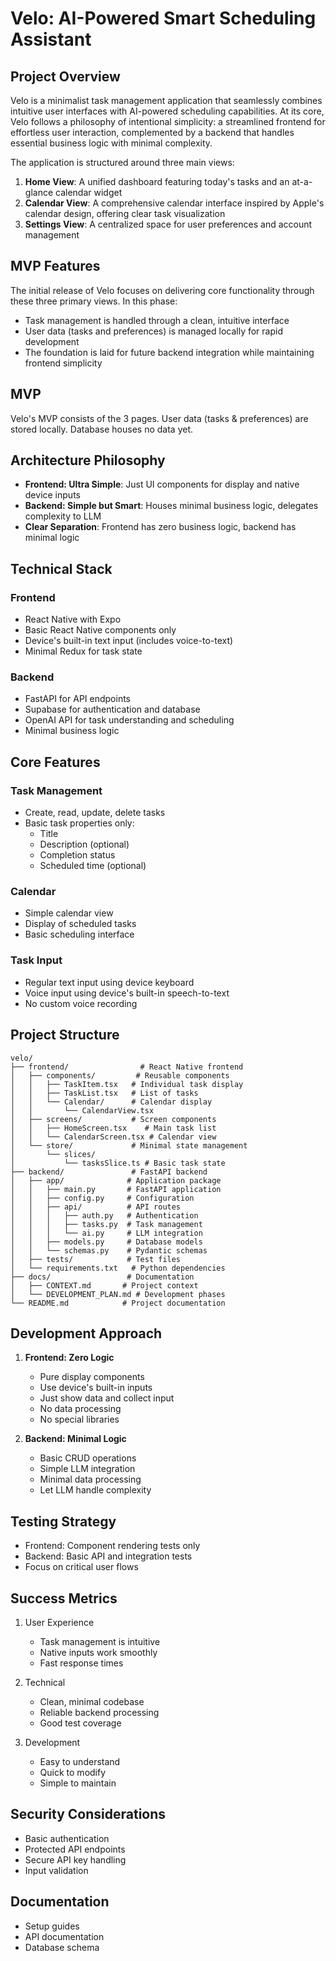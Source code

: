 # Velo: AI-Powered Smart Scheduling Assistant

## Project Overview
Velo is a minimalist task management application that seamlessly combines intuitive user interfaces with AI-powered scheduling capabilities. At its core, Velo follows a philosophy of intentional simplicity: a streamlined frontend for effortless user interaction, complemented by a backend that handles essential business logic with minimal complexity.

The application is structured around three main views:
1. **Home View**: A unified dashboard featuring today's tasks and an at-a-glance calendar widget
2. **Calendar View**: A comprehensive calendar interface inspired by Apple's calendar design, offering clear task visualization
3. **Settings View**: A centralized space for user preferences and account management

## MVP Features
The initial release of Velo focuses on delivering core functionality through these three primary views. In this phase:
- Task management is handled through a clean, intuitive interface
- User data (tasks and preferences) is managed locally for rapid development
- The foundation is laid for future backend integration while maintaining frontend simplicity

## MVP
Velo's MVP consists of the 3 pages. User data (tasks & preferences) are stored locally. Database houses no data yet.

## Architecture Philosophy
- **Frontend: Ultra Simple**: Just UI components for display and native device inputs
- **Backend: Simple but Smart**: Houses minimal business logic, delegates complexity to LLM
- **Clear Separation**: Frontend has zero business logic, backend has minimal logic

## Technical Stack
### Frontend
- React Native with Expo
- Basic React Native components only
- Device's built-in text input (includes voice-to-text)
- Minimal Redux for task state

### Backend
- FastAPI for API endpoints
- Supabase for authentication and database
- OpenAI API for task understanding and scheduling
- Minimal business logic

## Core Features
### Task Management
- Create, read, update, delete tasks
- Basic task properties only:
  - Title
  - Description (optional)
  - Completion status
  - Scheduled time (optional)

### Calendar
- Simple calendar view
- Display of scheduled tasks
- Basic scheduling interface

### Task Input
- Regular text input using device keyboard
- Voice input using device's built-in speech-to-text
- No custom voice recording

## Project Structure
```
velo/
├── frontend/                # React Native frontend
│   ├── components/         # Reusable components
│   │   ├── TaskItem.tsx   # Individual task display
│   │   ├── TaskList.tsx   # List of tasks
│   │   └── Calendar/      # Calendar display
│   │       └── CalendarView.tsx
│   ├── screens/           # Screen components
│   │   ├── HomeScreen.tsx    # Main task list
│   │   └── CalendarScreen.tsx # Calendar view
│   └── store/             # Minimal state management
│       └── slices/        
│           └── tasksSlice.ts # Basic task state
├── backend/               # FastAPI backend
│   ├── app/              # Application package
│   │   ├── main.py       # FastAPI application
│   │   ├── config.py     # Configuration
│   │   ├── api/          # API routes
│   │   │   ├── auth.py   # Authentication
│   │   │   ├── tasks.py  # Task management
│   │   │   └── ai.py     # LLM integration
│   │   ├── models.py     # Database models
│   │   └── schemas.py    # Pydantic schemas
│   ├── tests/            # Test files
│   └── requirements.txt   # Python dependencies
├── docs/                 # Documentation
│   ├── CONTEXT.md       # Project context
│   └── DEVELOPMENT_PLAN.md # Development phases
└── README.md            # Project documentation
```

## Development Approach
1. **Frontend: Zero Logic**
   - Pure display components
   - Use device's built-in inputs
   - Just show data and collect input
   - No data processing
   - No special libraries

2. **Backend: Minimal Logic**
   - Basic CRUD operations
   - Simple LLM integration
   - Minimal data processing
   - Let LLM handle complexity

## Testing Strategy
- Frontend: Component rendering tests only
- Backend: Basic API and integration tests
- Focus on critical user flows

## Success Metrics
1. User Experience
   - Task management is intuitive
   - Native inputs work smoothly
   - Fast response times

2. Technical
   - Clean, minimal codebase
   - Reliable backend processing
   - Good test coverage

3. Development
   - Easy to understand
   - Quick to modify
   - Simple to maintain

## Security Considerations
- Basic authentication
- Protected API endpoints
- Secure API key handling
- Input validation

## Documentation
- Setup guides
- API documentation
- Database schema
